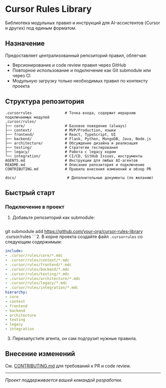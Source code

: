 # Cursor Rules Library

Библиотека модульных правил и инструкций для AI-ассистентов (Cursor и других) под единым форматом.

## Назначение
Предоставляет централизованный репозиторий правил, облегчая:
- Версионирование и code review правил через GitHub
- Повторное использование и подключение как Git submodule или через CI
- Модульную загрузку только необходимых правил по контексту проекта

## Структура репозитория
```
.cursorrules               # Точка входа, содержит иерархию подключаемых модулей
.cursor/rules/
├── core/                  # Базовое поведение (always)
├── context/               # MVP/Production, языки
├── frontend/              # React, TypeScript, UI
├── backend/               # Flask, Python, MongoDB, Java, Node.js
├── architecture/          # Обсуждение дизайна и реализация
├── testing/               # Стратегии тестирования
├── legacy/                # Работа с legacy кодом
└── integration/           # CI/CD, GitHub Issues, инструменты
AGENTS.md                  # Инструкции для любых AI-агентов
README.md                  # Описание репозитория и подключение
CONTRIBUTING.md            # Правила внесения изменений и обзор PR

docs/                       # Дополнительные документы (по желанию)
```

## Быстрый старт

### Подключение в проект
1. Добавьте репозиторий как submodule:
   ```bash
git submodule add https://github.com/your-org/cursor-rules-library .cursor/rules
```2. В корне проекта создайте файл `.cursorrules` со следующим содержимым:
   ```yaml
include:
  - .cursor/rules/core/*.mdc
  - .cursor/rules/context/*.mdc
  - .cursor/rules/frontend/*.mdc
  - .cursor/rules/backend/*.mdc
  - .cursor/rules/testing/*.mdc
  - .cursor/rules/architecture/*.mdc
  - .cursor/rules/legacy/*.mdc
  - .cursor/rules/integration/*.mdc
hierarchy:
  - core
  - context
  - frontend
  - backend
  - architecture
  - testing
  - legacy
  - integration
``` 
3. Перезапустите агента, он сам подгрузит нужные правила.

## Внесение изменений
См. [CONTRIBUTING.md](CONTRIBUTING.md) для требований к PR и code review.

---

*Проект поддерживается вашей командой разработки.*
